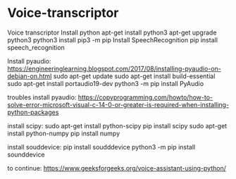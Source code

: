 # Voice-transcriptor
Voice transcriptor
Install python
apt-get install python3
apt-get upgrade python3
python3 install pip3 -m pip
Install SpeechRecognition
pip install speech_recognition


Install pyaudio:
https://engineeringlearning.blogspot.com/2017/08/installing-pyaudio-on-debian-on.html
sudo apt-get update
sudo apt-get install build-essential
sudo apt-get install portaudio19-dev
python3 -m pip install PyAudio

troubles install pyaudio: https://copyprogramming.com/howto/how-to-solve-error-microsoft-visual-c-14-0-or-greater-is-required-when-installing-python-packages

install scipy:
sudo apt-get install python-scipy
pip install scipy
sudo apt-get install python-numpy
pip install numpy

install souddevice:
pip install soudddevice
python3 -m pip install sounddevice


to continue: https://www.geeksforgeeks.org/voice-assistant-using-python/
